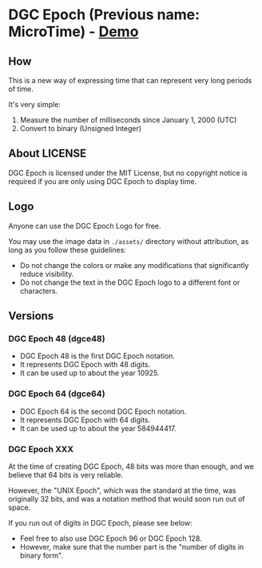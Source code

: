 # DGC Epoch (Previous name: MicroTime) - [Demo](https://kamu.jp/dgc-epoch/)

## How
This is a new way of expressing time that can represent very long periods of time.

It's very simple:
1. Measure the number of milliseconds since January 1, 2000 (UTC)
2. Convert to binary (Unsigned Integer)

## About LICENSE
DGC Epoch is licensed under the MIT License, but no copyright notice is required if you are only using DGC Epoch to display time.

## Logo
Anyone can use the DGC Epoch Logo for free.

You may use the image data in `./assets/` directory without attribution, as long as you follow these guidelines:
- Do not change the colors or make any modifications that significantly reduce visibility.
- Do not change the text in the DGC Epoch logo to a different font or characters.

## Versions

### DGC Epoch 48 (dgce48)
- DGC Epoch 48 is the first DGC Epoch notation.
- It represents DGC Epoch with 48 digits.
- It can be used up to about the year 10925.

### DGC Epoch 64 (dgce64)
- DGC Epoch 64 is the second DGC Epoch notation.
- It represents DGC Epoch with 64 digits.
- It can be used up to about the year 584944417.

### DGC Epoch XXX
At the time of creating DGC Epoch, 48 bits was more than enough, and we believe that 64 bits is very reliable.

However, the "UNIX Epoch", which was the standard at the time, was originally 32 bits, and was a notation method that would soon run out of space.

If you run out of digits in DGC Epoch, please see below:
- Feel free to also use DGC Epoch 96 or DGC Epoch 128.
- However, make sure that the number part is the "number of digits in binary form".

